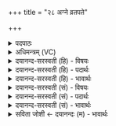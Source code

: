 +++
title = "२८ अग्ने व्रतपते"

+++
<details><summary>पदपाठः</summary>

अग्ने॑। व्र॒त॒प॒त॒ऽइति॑ व्रतऽपते। व्र॒तम्। अ॒चा॒रि॒ष॒म्। तत्। अ॒श॒क॒म्। तत्। मे॒। अ॒रा॒धि॒। इ॒दम्। अ॒हम्। यः। ए॒व। अस्मि॑। सः। अ॒स्मि॒। २८।
</details>

<details><summary>अधिमन्त्रम् (VC)</summary>

- अग्निर्देवता
- वामदेव ऋषिः
- भुरिग् उष्णिक्
- ऋषभः
</details>

<details><summary>दयानन्द-सरस्वती (हि) - विषयः</summary>

अब जो सत्याचरण से सुख होता है, सो अगले मन्त्र में प्रकाशित किया है ॥
</details>

<details><summary>दयानन्द-सरस्वती (हि) - पदार्थः</summary>

पदार्थान्वयभाषाः -  हे (व्रतपते) न्याययुक्त नियत कर्म के पालन करने हारे (अग्ने) सत्यस्वरूप परमेश्वर ! आपने जो कृपा करके (मे) मेरे लिये (व्रतम्) सत्यलक्षण आदि प्रसिद्ध नियमों से युक्त सत्याचरण व्रत को (अराधि) अच्छी प्रकार सिद्ध किया है, (तत्) उस अपने आचरण करने योग्य सत्य नियम को (अशकम्) जिस प्रकार मैं करने को समर्थ होऊँ (अचारिषम्) अर्थात् उसका आचरण अच्छी प्रकार कर सकूँ, वैसा मुझ को कीजिये (यः) जो मैंने उत्तम वा अधम कर्म किया है, (तदेवाहम्) उसी को भोगता हूँ, अब भी जो मैं जैसा करनेवाला (अस्मि) हूँ, वैसे कर्म के फल भोगनेवाला (अस्मि) होता हूँ ॥२८॥
</details>

<details><summary>दयानन्द-सरस्वती (हि) - भावार्थः</summary>

भावार्थभाषाः -  मनुष्य को यही निश्चय करना चाहिये कि मैं अब जैसा कर्म करता हूँ, वैसा ही परमेश्वर की व्यवस्था से फल भोगता हूँ और भोगूँगा। सब प्राणी अपने कर्म से विरुद्ध फल को कभी नहीं प्राप्त होते, इससे सुख भोगने के लिये धर्मयुक्त कर्म ही करना चाहिये कि जिससे कभी दुःख नहीं हो ॥२८॥
</details>

<details><summary>दयानन्द-सरस्वती (सं) - विषयः</summary>

अथ यत्सत्याचरणेन सुखं भवेत् तदुपदिश्यते ॥
</details>

<details><summary>दयानन्द-सरस्वती (सं) - पदार्थः</summary>

पदार्थान्वयभाषाः -  हे व्रतपतेऽग्ने ! भवता कृपया मदर्थं यद् व्रतमराधि, तदहमशकमचारिषम्। यन्मयाऽराधि तदेवाहं भुञ्जे, योऽहं यादृशकर्मकार्य्यस्मि सोऽहं तादृशफलभोग्यस्मि भवामि ॥२८॥
</details>

<details><summary>दयानन्द-सरस्वती (सं) - भावार्थः</summary>

भावार्थभाषाः -  मनुष्येणेदं निश्चेतव्यं मयेदानीं यादृशं कर्म क्रियते तादृशमेवैश्वरव्यवस्थया फलं भुज्यते भोक्ष्यते च। नहि कश्चिदपि जीवः स्वकर्मविरुद्धं फलमधिकं न्यूनं वा प्राप्तुं शक्नोति। तस्मात् सुखभोगाय धर्म्याण्येव कर्माणि कार्य्याणि, यतो नैव कदाचिद् दुःखानि स्युरिति ॥२८॥
</details>

<details><summary>सविता जोशी ← दयानन्दः (म) - भावार्थः</summary>

भावार्थभाषाः -  माणसांनी हे निश्चित जाणावे की मी जसे कर्म करतो तसे फळ परमेश्वरी व्यवस्थेप्रमाणे भोगतो व पुढेही भोगेन. सर्व प्राण्यांना त्यांच्या कर्माच्या विरुद्ध फळ कधीच मिळत नाही. तेव्हा सुख प्राप्त व्हावे यासाठी धर्मयुक्त कर्मच केले पाहिजे. ज्यामुळे कधीच दुःख होणार नाही.
</details>